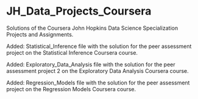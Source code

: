 # JH_Data_Projects_Coursera
Solutions of the Coursera John Hopkins Data Science Specialization Projects and Assignments.

Added:
Statistical_Inference file with the solution for the peer assessment project on the Statistical Inference Coursera course.

Added:
Exploratory_Data_Analysis file with the solution for the peer assessment project 2 on the Exploratory Data Analysis Coursera course.

Added:
Regression_Models file with the solution for the peer assessment project on the Regression Models Coursera course.
